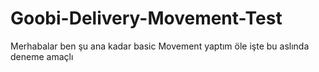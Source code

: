 # Goobi-Delivery-Movement-Test
Merhabalar ben şu ana kadar basic Movement yaptım öle işte bu aslında deneme amaçlı

